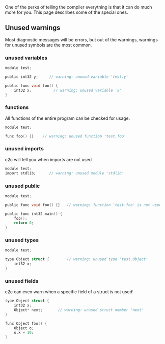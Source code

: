 
One of the perks of telling the compiler everything is that it can do much more
for you. This page describes some of the special ones.

## Unused warnings
Most diagnostic messages will be errors, but out of the warnings, warnings for unused
symbols are the most common.

### unused variables

```c
module test;

public int32 y;     // warning: unused variable 'test.y'

public func void foo() {
    int32 x;          // warning: unused variable 'x'
}
```

### functions
All functions of the entire program can be checked for usage.

```c
module test;

func foo() {}    // warning: unused function 'test.foo'
```

### unused imports
c2c will tell you when imports are not used

```c
module test;
import stdlib;      // warning: unused module 'stdlib'
```

### unused public

```c
module test;

public func void foo() {}   // warning: function 'test.foo' is not used public

public func int32 main() {
    foo();
    return 0;
}
```

### unused types
```c
module test;

type Object struct {        // warning: unused type 'test.Object'
    int32 x;
}
```

### unused fields
c2c can even warn when a specific field of a struct is not used!

```c
type Object struct {
    int32 x;
    Object* next;       // warning: unused struct member 'next'
}

func Object foo() {
    Object o;
    o.x = 10;
}
```

